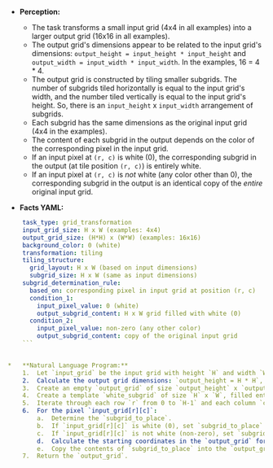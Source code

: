 *   **Perception:**
    *   The task transforms a small input grid (4x4 in all examples) into a larger output grid (16x16 in all examples).
    *   The output grid's dimensions appear to be related to the input grid's dimensions: `output_height = input_height * input_height` and `output_width = input_width * input_width`. In the examples, 16 = 4 * 4.
    *   The output grid is constructed by tiling smaller subgrids. The number of subgrids tiled horizontally is equal to the input grid's width, and the number tiled vertically is equal to the input grid's height. So, there is an `input_height` x `input_width` arrangement of subgrids.
    *   Each subgrid has the same dimensions as the original input grid (4x4 in the examples).
    *   The content of each subgrid in the output depends on the color of the corresponding pixel in the input grid.
    *   If an input pixel at `(r, c)` is white (0), the corresponding subgrid in the output (at tile position `(r, c)`) is entirely white.
    *   If an input pixel at `(r, c)` is *not* white (any color other than 0), the corresponding subgrid in the output is an identical copy of the *entire* original input grid.

*   **Facts YAML:**
    
```yaml
    task_type: grid_transformation
    input_grid_size: H x W (examples: 4x4)
    output_grid_size: (H*H) x (W*W) (examples: 16x16)
    background_color: 0 (white)
    transformation: tiling
    tiling_structure:
      grid_layout: H x W (based on input dimensions)
      subgrid_size: H x W (same as input dimensions)
    subgrid_determination_rule:
      based_on: corresponding pixel in input grid at position (r, c)
      condition_1:
        input_pixel_value: 0 (white)
        output_subgrid_content: H x W grid filled with white (0)
      condition_2:
        input_pixel_value: non-zero (any other color)
        output_subgrid_content: copy of the original input grid
    ```


*   **Natural Language Program:**
    1.  Let `input_grid` be the input grid with height `H` and width `W`.
    2.  Calculate the output grid dimensions: `output_height = H * H`, `output_width = W * W`.
    3.  Create an empty `output_grid` of size `output_height` x `output_width`.
    4.  Create a template `white_subgrid` of size `H` x `W`, filled entirely with the white color (0).
    5.  Iterate through each row `r` from 0 to `H-1` and each column `c` from 0 to `W-1` of the `input_grid`.
    6.  For the pixel `input_grid[r][c]`:
        a.  Determine the `subgrid_to_place`.
        b.  If `input_grid[r][c]` is white (0), set `subgrid_to_place` to `white_subgrid`.
        c.  If `input_grid[r][c]` is not white (non-zero), set `subgrid_to_place` to a copy of the `input_grid`.
        d.  Calculate the starting coordinates in the `output_grid` for this subgrid: `start_row = r * H`, `start_col = c * W`.
        e.  Copy the contents of `subgrid_to_place` into the `output_grid` region defined by rows `start_row` to `start_row + H - 1` and columns `start_col` to `start_col + W - 1`.
    7.  Return the `output_grid`.